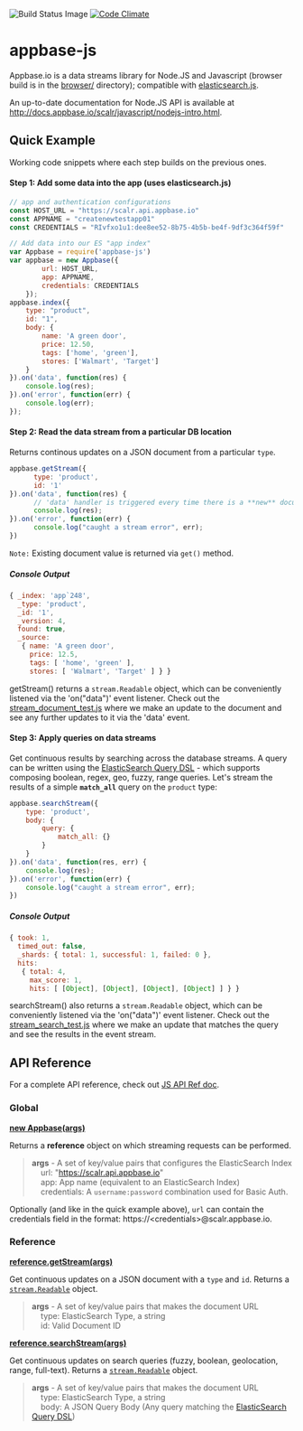 ![Build Status Image](https://img.shields.io/badge/build-passing-brightgreen.svg) [![Code Climate](https://codeclimate.com/github/appbaseio/appbase-js/badges/gpa.svg)](https://codeclimate.com/github/appbaseio/appbase-js)

# appbase-js

Appbase.io is a data streams library for Node.JS and Javascript (browser build is in the [browser/](https://github.com/appbaseio/appbase-js/tree/master/browser) directory); compatible with [elasticsearch.js](https://www.elastic.co/guide/en/elasticsearch/client/javascript-api/current/index.html).

An up-to-date documentation for Node.JS API is available at http://docs.appbase.io/scalr/javascript/nodejs-intro.html.

## Quick Example

Working code snippets where each step builds on the previous ones.

#### Step 1: Add some data into the app (uses elasticsearch.js)
```js
// app and authentication configurations 
const HOST_URL = "https://scalr.api.appbase.io"
const APPNAME = "createnewtestapp01"
const CREDENTIALS = "RIvfxo1u1:dee8ee52-8b75-4b5b-be4f-9df3c364f59f"

// Add data into our ES "app index"
var Appbase = require('appbase-js')
var appbase = new Appbase({
		url: HOST_URL,
		app: APPNAME,
		credentials: CREDENTIALS
	});
appbase.index({
    type: "product",
    id: "1",
    body: {
        name: 'A green door',
        price: 12.50,
        tags: ['home', 'green'],
        stores: ['Walmart', 'Target']
    }
}).on('data', function(res) {
    console.log(res);
}).on('error', function(err) {
	console.log(err);
});
```

#### Step 2: Read the data stream from a particular DB location

Returns continous updates on a JSON document from a particular ``type``.

```js
appbase.getStream({
      type: 'product',
      id: '1'
}).on('data', function(res) {
      // 'data' handler is triggered every time there is a **new** document update.
      console.log(res);
}).on('error', function(err) {
      console.log("caught a stream error", err);
})
```

``Note:`` Existing document value is returned via ``get()`` method.

##### Console Output

```js
{ _index: 'app`248',
  _type: 'product',
  _id: '1',
  _version: 4,
  found: true,
  _source: 
   { name: 'A green door',
     price: 12.5,
     tags: [ 'home', 'green' ],
     stores: [ 'Walmart', 'Target' ] } }
```

getStream() returns a ``stream.Readable`` object, which can be conveniently listened via the 'on("data")' event listener. Check out the [stream_document_test.js](https://github.com/appbaseio/appbase-js/blob/master/test/stream_document_test.js) where we make an update to the document and see any further updates to it via the 'data' event. 

#### Step 3: Apply queries on data streams

Get continuous results by searching across the database streams. A query can be written using the [ElasticSearch Query DSL](https://www.elastic.co/guide/en/elasticsearch/reference/current/query-dsl.html) - which supports composing boolean, regex, geo, fuzzy, range queries. Let's stream the results of a simple **``match_all``** query on the ``product`` type:

```js
appbase.searchStream({
	type: 'product',
	body: {
		query: {
			match_all: {}
		}
	}
}).on('data', function(res, err) {
	console.log(res);
}).on('error', function(err) {
	console.log("caught a stream error", err);
})
```

##### Console Output

```js
{ took: 1,
  timed_out: false,
  _shards: { total: 1, successful: 1, failed: 0 },
  hits: 
   { total: 4,
     max_score: 1,
     hits: [ [Object], [Object], [Object], [Object] ] } }
```

searchStream() also returns a ``stream.Readable`` object, which can be conveniently listened via the 'on("data")' event listener. Check out the [stream_search_test.js](https://github.com/appbaseio/appbase-js/blob/master/test/stream_search_test.js) where we make an update that matches the query and see the results in the event stream. 


## API Reference

For a complete API reference, check out [JS API Ref doc](http://docs.appbase.io/scalr/javascript/api-reference.html).

### Global

**[new Appbase(args)](https://github.com/appbaseio/appbase-js/blob/master/appbase.js#L16)**  

Returns a **reference** object on which streaming requests can be performed.

> **args** - A set of key/value pairs that configures the ElasticSearch Index  
&nbsp;&nbsp;&nbsp;&nbsp;url: "https://scalr.api.appbase.io"  
&nbsp;&nbsp;&nbsp;&nbsp;app: App name (equivalent to an ElasticSearch Index)  
&nbsp;&nbsp;&nbsp;&nbsp;credentials: A `username:password` combination used for Basic Auth.

Optionally (and like in the quick example above), ``url`` can contain the credentials field in the format: https://&lt;credentials>@scalr.appbase.io.

### Reference

**[reference.getStream(args)](https://github.com/appbaseio/appbase-js/blob/master/appbase.js#L99)** 

Get continuous updates on a JSON document with a ``type`` and ``id``. Returns a [``stream.Readable``](https://nodejs.org/api/stream.html#stream_class_stream_readable) object.

> **args** - A set of key/value pairs that makes the document URL  
&nbsp;&nbsp;&nbsp;&nbsp;type: ElasticSearch Type, a string  
&nbsp;&nbsp;&nbsp;&nbsp;id: Valid Document ID

**[reference.searchStream(args)](https://github.com/appbaseio/appbase-js/blob/master/appbase.js#L103)** 

Get continuous updates on search queries (fuzzy, boolean, geolocation, range, full-text). Returns a [``stream.Readable``](https://nodejs.org/api/stream.html#stream_class_stream_readable) object.

> **args** - A set of key/value pairs that makes the document URL  
&nbsp;&nbsp;&nbsp;&nbsp;type: ElasticSearch Type, a string  
&nbsp;&nbsp;&nbsp;&nbsp;body: A JSON Query Body (Any query matching the [ElasticSearch Query DSL](https://www.elastic.co/guide/en/elasticsearch/reference/current/query-dsl.html))
